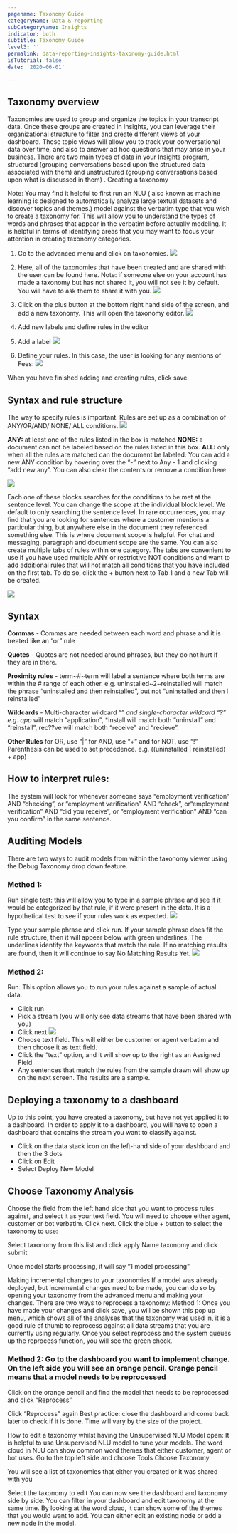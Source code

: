 ```yaml
---
pagename: Taxonomy Guide
categoryName: Data & reporting
subCategoryName: Insights
indicator: both
subtitle: Taxonomy Guide
level3: ''
permalink: data-reporting-insights-taxonomy-guide.html
isTutorial: false
date: '2020-06-01'

---
```


## Taxonomy overview
Taxonomies are used to group and organize the topics in your transcript data. Once these groups are created in Insights, you can leverage their organizational structure to filter and create different views of your dashboard. These topic views will allow you to track your conversational data over time, and also to answer ad hoc questions that may arise in your business. 
There are two main types of data in your Insights program, structured (grouping conversations based upon the structured data associated with them) and unstructured (grouping conversations based upon what is discussed in them) . 
Creating a taxonomy

Note: You may find it helpful to first run an NLU ( also known as machine learning is designed to automatically analyze large textual datasets and discover topics and themes.)  model against the verbatim type that you wish to create a taxonomy for. This will allow you to understand the types of words and phrases that appear in the verbatim before actually modeling. It is helpful in terms of identifying areas that you may want to focus your attention in creating taxonomy categories. 

1. Go to the advanced menu and click on taxonomies.
![](img/Taxonomy-insights-1.png)

2. Here, all  of the taxonomies that have been created and are shared with the user can be found here. 
Note: if someone else on your account has made a taxonomy but has not shared it, you will not see it by default. You will have to ask them to share it with you.
![](img/Taxonomy-insights-2.png)

3.  Click on the plus button at the bottom right hand side of the screen, and add a new taxonomy. This will open the taxonomy editor.
![](img/Taxonomy-insights-3.png)

4. Add new labels and define rules in the editor
5. Add a label
![](img/Taxonomy-insights-4.png)

6. Define your rules. In this case, the user is looking for any mentions of Fees: 
![](img/Taxonomy-insights-5.png)

When you have finished adding and creating rules, click save.

## Syntax and rule structure
The way to specify rules is important. Rules are set up as a combination of ANY/OR/AND/ NONE/ ALL conditions. 
![](img/Taxonomy-insights-6.png)

**ANY:** at least one of the rules listed in the box is matched
**NONE:** a document can not be labeled based on the rules listed in this box.
**ALL:** only when all the rules are matched can the document be labeled.
You can add a new ANY condition by hovering over the “-” next to Any - 1 and clicking “add new any”. You can also clear the contents or remove a condition here

![](img/Taxonomy-insights-7.png)

Each one of these blocks searches for the conditions to be met at the sentence level. You can change the scope at the individual block level. We default to only searching the sentence level. In rare occurrences, you may find that you are looking for sentences where a customer mentions a particular thing, but anywhere else in the document they referenced something else. This is where document scope is helpful. For chat and messaging, paragraph and document scope are the same. 
You can also create multiple tabs of rules within one category. The tabs are convenient to use if you have used multiple ANY or restrictive NOT conditions and want to add additional rules that will not match all conditions that you have included on the first tab. To do so, click the + button next to Tab 1 and a new Tab will be created.
 
![](img/Taxonomy-insights-8.png)

## Syntax

**Commas**  - Commas are needed between each word and phrase and it is treated like an “or” rule

**Quotes** - Quotes are not needed around phrases, but they do not hurt if they are in there.

**Proximity rules** - term~#~term will label a sentence where both terms are within the # range of each other. 
e.g. uninstalled~2~reinstalled will match the phrase “uninstalled and then reinstalled”, but not “uninstalled and then I reinstalled”

**Wildcards** - Multi-character wildcard “*” and single-character wildcard “?”
e.g. app* will match “application”, *install will match both “uninstall” and “reinstall”, rec??ve will match both “receive” and “recieve”.

**Other Rules**
for OR, use “|”
for AND, use “+”
and for NOT, use “!”
Parenthesis can be used to set precedence. e.g. ((uninstalled | reinstalled) + app)

## How to interpret rules:

The system will look for whenever someone says “employment verification” AND “checking”, or “employment verification” AND “check”, or“employment verification” AND “did you receive”, or “employment verification” AND “can you confirm” in the same sentence. 

## Auditing Models
There are two ways to audit models from within the taxonomy viewer using the Debug Taxonomy drop down feature.

### Method 1:
Run single test: this will allow you to type in a sample phrase and see if it would be categorized by that rule, if it were present in the data. It is a hypothetical test to see if your rules work as expected.
![](img/Taxonomy-insights-9.png)

Type your sample phrase and click run. If your sample phrase does fit the rule structure, then it will appear below with green underlines. The underlines identify the keywords that match the rule. If no matching results are found, then it will continue to say No Matching Results Yet.
![](img/Taxonomy-insights-10.png)

### Method 2:
Run. This option allows you to run your rules against a sample of actual data. 
- Click run
- Pick a stream (you will only see data streams that have been shared with you)
- Click next
![](img/Taxonomy-insights-11.png)
- Choose text field. This will either be customer or agent verbatim and then choose it as text field. 
- Click the “text” option, and it will show up to the right as an Assigned Field
- Any sentences that match the rules from the sample drawn will show up on the next screen. The results are a sample. 

## Deploying a taxonomy to a dashboard
Up to this point, you have created a taxonomy, but have not yet applied it to a dashboard. 
In order to apply it to a dashboard, you will have to open a dashboard that contains the stream you want to classify against. 
- Click on the data stack icon on the left-hand side of your dashboard and then the 3 dots 
- Click on Edit
- Select Deploy New Model 

## Choose Taxonomy Analysis

Choose the field from the left hand side that you want to process rules against, and select it as your text field. You will need to choose either agent, customer or bot verbatim.  Click next.
Click the blue + button to select the taxonomy  to use:

Select  taxonomy from this list and click apply
Name taxonomy and click submit

Once model starts processing, it will say “1 model processing”

Making incremental changes to your taxonomies
If a model was already deployed, but incremental changes need to be made, you can do so by opening your taxonomy from the advanced menu and making your changes. There are two ways to reprocess a taxonomy:
Method 1:  Once you have made your changes and click save, you will be shown this pop up menu, which shows all of the analyses that the taxonomy was used in, it is a good rule of thumb to reprocess against all data streams that you are currently using regularly. Once you select reprocess and the system queues up the reprocess function, you will see the green check. 

### Method 2: Go to the dashboard you want to implement change. On the left side you will see an orange pencil. Orange pencil means that a model needs to be reprocessed
 
Click on the orange pencil and find the model that needs to be reprocessed and click “Reprocess”

Click “Reprocess” again
Best practice: close the dashboard and come back later to check if it is done. Time will vary by the size of the project. 

How to edit a taxonomy whilst having the Unsupervised NLU Model open:
It is helpful to use Unsupervised NLU model to tune your models. The word cloud in NLU can show common word themes that either customer, agent or bot uses. 
Go to the top left side and choose Tools
Choose Taxonomy

You will see a list of taxonomies that either you created or it was shared with you

Select the taxonomy to edit 
You can now see the dashboard and taxonomy side by side. You can filter in your dashboard and edit taxonomy at the same time. By looking at the word cloud, it can show some of the themes that you would want to add. You can either edit an existing node or add a new node in the model. 

